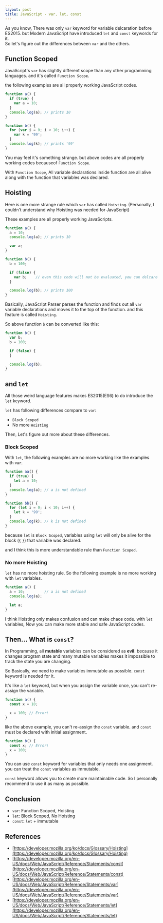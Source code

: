 ```yaml
---
layout: post
title: JavaScript - var, let, const
---
```


As you know, There was only `var` keyword for variable delcaration before ES2015. but Modern JavaScript have introduced `let` and `const` keywords for it.  
So let's figure out the differences between `var` and the others.

## Function Scoped

JavaScript's `var` has slightly different scope than any other programming languages. and it's called `Function Scope`.  

the following examples are all properly working JavaScript codes.

```javascript
function a() {
  if (true) {
    var a = 10;
  }
  console.log(a); // prints 10
}
```

```javascript
function b() {
  for (var i = 0; i < 10; i++) {
    var k = '99';
  }
  console.log(k); // prints '99' 
}
```

You may feel it's something strange. but above codes are all properly working codes becauseof `Function Scope`.

With `Function Scope`, All variable declarations inside function are all alive along with the function that variables was declared.

## Hoisting

Here is one more strange rule which `var` has called `Hoisting`. (Personally, I couldn't understand why Hoisting was needed for JavaScript)

These examples are all properly working JavaScripts.

```javascript
function a() {
  a = 10;
  console.log(a); // prints 10

  var a;
}
```

```javascript
function b() {
  b = 100;

  if (false) {
    var b;    // even this code will not be evaluated, you can delcare a variable like this
  }

  console.log(b); // prints 100
}
```

Basically, JavaScript Parser parses the function and finds out all `var` variable declarations and moves it to the top of the function.
and this feature is called `Hoisting`.

So above function `b` can be converted like this:

```javascript
function b() {
  var b;
  b = 100;

  if (false) {
  }

  console.log(b);
}
```

## and `let`

All those weird language features makes ES2015(ES6) to do introduce the `let` keyword.

`let` has following differences compare to `var`:

- `Block Scoped`
- No more `Hoisting`

Then, Let's figure out more about these differences.

### Block Scoped

With `let`, the following examples are no more working like the examples with `var`.

```javascript
function aa() {
  if (true) {
    let a = 10;
  }
  console.log(a); // a is not defined
}
```

```javascript
function bb() {
  for (let i = 0; i < 10; i++) {
    let k = '99';
  }
  console.log(k); // k is not defined
}
```

because `let` is `Block Scoped`, variables using `let` will only be alive for the block (`{` `}`) that variable was declared.

and I think this is more understandable rule than `Function Scoped`.

### No more Hoisting

`let` has no more hoisting rule. So the following example is no more working with `let` variables.

```javascript
function a() {
  a = 10;         // a is not defined
  console.log(a);

  let a;
}
```

I think Hoisting only makes confusion and can make chaos code.
with `let` variables, Now you can make more stable and safe JavaScript codes.

## Then... What is `const`?

In Programming, all **mutable** variables can be considered as **evil**. because it changes program state and many mutable variables makes it impossible to track the state you are changing.

So Basically, we need to make variables immutable as possible. `const` keyword is needed for it.

It's like a `let` keyword, but when you assign the variable once, you can't re-assign the variable.

```javascript
function a() {
  const x = 10;

  x = 100; // Error!
}
```

like the above example, you can't re-assign the `const` variable. and `const` must be declared with initial assignment.

```javascript
function b() {
  const x; // Error!
  x = 100;
}
```

You can use `const` keyword for variables that only needs one assignment. you can treat the `const` variables as immutable.

`const` keyword allows you to create more maintainable code. So I personally recommend to use it as many as possible. 

## Conclusion

- `var`: Function Scoped, Hoisting
- `let`: Block Scoped, No Hoisting
- `const`: `let` + immutable

## References

- [https://developer.mozilla.org/ko/docs/Glossary/Hoisting](https://developer.mozilla.org/ko/docs/Glossary/Hoisting)
- [https://developer.mozilla.org/en-US/docs/Web/JavaScript/Reference/Statements/const](https://developer.mozilla.org/en-US/docs/Web/JavaScript/Reference/Statements/const)
- [https://developer.mozilla.org/en-US/docs/Web/JavaScript/Reference/Statements/var](https://developer.mozilla.org/en-US/docs/Web/JavaScript/Reference/Statements/var)
- [https://developer.mozilla.org/en-US/docs/Web/JavaScript/Reference/Statements/let](https://developer.mozilla.org/en-US/docs/Web/JavaScript/Reference/Statements/let)
